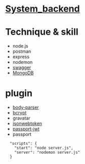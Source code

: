 # [System_backend](https://app.swaggerhub.com/apis-docs/q1124/System_backend/1.0.0)

# Technique & skill
* node.js
* postman
* express
* nodemon
* [swagger](https://app.swaggerhub.com/apis-docs/q1124/System_backend/1.0.0)
* [MongoDB](https://www.mongodb.com/)

# plugin
* [body-parser](https://israynotarray.com/nodejs/20210326/2926076225/)
* [bcrypt](https://www.npmjs.com/package/bcrypt)
* gravatar
* [jsonwebtoken](https://www.npmjs.com/package/jsonwebtoken)
* [passport-jwt](https://www.npmjs.com/package/passport-jwt)
* passport 


```
  "scripts": {
    "start": "node server.js",
    "server": "nodemon server.js"
  }
